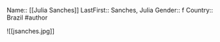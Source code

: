 Name:: [[Julia Sanches]]
LastFirst:: Sanches, Julia
Gender:: f
Country:: Brazil
#author

![[jsanches.jpg]]